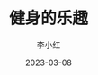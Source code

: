 ---
title: 健身的乐趣
date: 2023-03-08
author: 李小红
description: 健身的乐趣不仅仅在于拥有更好的身体素质，还在于它对我们生活的方方面面产生的积极影响。通过健身，我们可以增强体力，使身体更加健康，精力更加充沛，从而更好地应对日常生活和工作中的各种挑战。健身还可以促进新陈代谢，帮助我们更好地控制体重，保持理想的身材。通过规律的锻炼，我们可以降低各种疾病的风险，特别是心血管疾病、糖尿病和高血压等慢性病，从而提高整体的生活质量。此外，健身对心理健康的益处也不容忽视。运动能够释放压力，改善心情，增加自信心，使我们更加积极乐观地面对生活。健身过程中，我们还可以结识志同道合的朋友，扩大社交圈子，共同分享健康生活的乐趣。在健身的旅程中，我们不仅仅是在锻炼身体，更是在磨炼意志，挑战自我，提升自我。无论是户外的跑步，还是室内的瑜伽，每一种运动形式都能带来独特的体验和乐趣。总之，健身不仅是一种锻炼方式，更是一种生活态度，它让我们更加健康、快乐，充满活力地迎接每一天的到来。
tags:
  - 健身的乐趣
image: https://picsum.photos/600/400
---